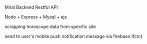 Mirai Backend Restful API

Node + Express + Mysql + ejs

scrapping horoscope data from specific site

send to user's mobile push notification message via firebase  (fcm)


 
